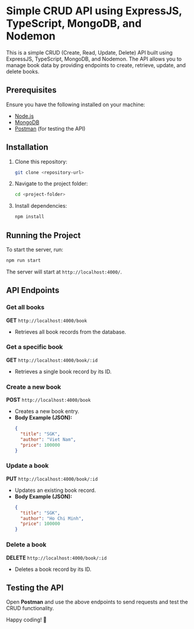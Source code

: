 # Simple CRUD API using ExpressJS, TypeScript, MongoDB, and Nodemon

This is a simple CRUD (Create, Read, Update, Delete) API built using ExpressJS, TypeScript, MongoDB, and Nodemon. The API allows you to manage book data by providing endpoints to create, retrieve, update, and delete books.

## Prerequisites

Ensure you have the following installed on your machine:

- [Node.js](https://nodejs.org/)
- [MongoDB](https://www.mongodb.com/)
- [Postman](https://www.postman.com/) (for testing the API)

## Installation

1. Clone this repository:
   ```sh
   git clone <repository-url>
   ```
2. Navigate to the project folder:
   ```sh
   cd <project-folder>
   ```
3. Install dependencies:
   ```sh
   npm install
   ```

## Running the Project

To start the server, run:

```sh
npm run start
```

The server will start at `http://localhost:4000/`.

## API Endpoints

### Get all books

**GET** `http://localhost:4000/book`

- Retrieves all book records from the database.

### Get a specific book

**GET** `http://localhost:4000/book/:id`

- Retrieves a single book record by its ID.

### Create a new book

**POST** `http://localhost:4000/book`

- Creates a new book entry.
- **Body Example (JSON):**
  ```json
  {
    "title": "SGK",
    "author": "Viet Nam",
    "price": 100000
  }
  ```

### Update a book

**PUT** `http://localhost:4000/book/:id`

- Updates an existing book record.
- **Body Example (JSON):**
  ```json
  {
    "title": "SGK",
    "author": "Ho Chi Minh",
    "price": 100000
  }
  ```

### Delete a book

**DELETE** `http://localhost:4000/book/:id`

- Deletes a book record by its ID.

## Testing the API

Open **Postman** and use the above endpoints to send requests and test the CRUD functionality.

Happy coding! 🚀
